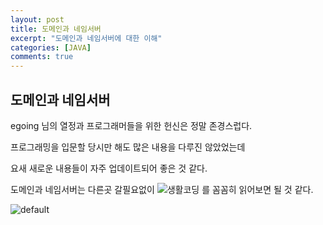 ```yaml
---
layout: post
title: 도메인과 네임서버
excerpt: "도메인과 네임서버에 대한 이해"
categories: [JAVA]
comments: true
---
```


## 도메인과 네임서버

egoing 님의 열정과 프로그래머들을 위한 헌신은 정말 존경스럽다.

프로그래밍을 입문할 당시만 해도 많은 내용을 다루진 않았었는데

요새 새로운 내용들이 자주 업데이트되어 좋은 것 같다.

도메인과 네임서버는 다른곳 갈필요없이 ![생활코딩](https://user-images.githubusercontent.com/20435620/29594140-dfa93a50-87e9-11e7-9a3f-c82f2d7e464f.png) 를 꼼꼼히 읽어보면 될 것 같다.


![default](https://user-images.githubusercontent.com/20435620/29659371-fbb960fc-88f8-11e7-9c6a-23b8e0ff2502.PNG)
